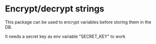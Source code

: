 # Encrypt/decrypt strings
This package can be used to encrypt variables before storing them in the DB.

It needs a secret key as env variable "SECRET_KEY" to work